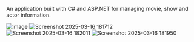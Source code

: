 An application built with C# and ASP.NET for managing movie, show and actor information.

![image](https://github.com/user-attachments/assets/e0330f33-f1b9-4864-8c51-456a9584ca4e)
![Screenshot 2025-03-16 181712](https://github.com/user-attachments/assets/4b587fed-8875-499e-8278-23f3d8fc8af5)
![Screenshot 2025-03-16 182011](https://github.com/user-attachments/assets/7fc62a52-e4d7-4150-a145-77fb7bc9efee)
![Screenshot 2025-03-16 181950](https://github.com/user-attachments/assets/d49d992a-f9db-4724-9950-df7ddba1c441)
